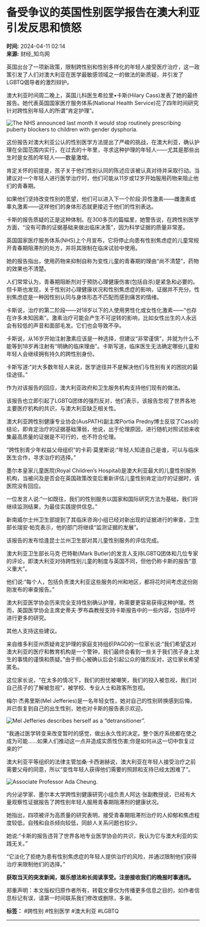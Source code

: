 # 备受争议的英国性别医学报告在澳大利亚引发反思和愤怒

**时间:** 2024-04-11 02:14  
**来源:** 财经_知鸟网

英国出台了一项新政策，限制跨性别和性别多样化的年轻人接受医疗治疗，这一政策引发了人们对澳大利亚在医学最敏感领域之一的做法的新质疑，并引发了LGBTQ倡导者的激烈辩护。

澳大利亚时间周二晚上，英国儿科医生希拉里•卡斯(Hilary Cass)发表了她的最终报告。她代表英国国家医疗服务体系(National Health Service)花了四年时间研究针对跨性别年轻人的所谓“肯定护理”。

![The NHS announced last month it would stop routinely prescribing puberty blockers to children with gender dysphoria.](http://www.91kutui.com/file/upload/202404/11/3dox10dqcna.jpg)

这份报告对澳大利亚公认的性别医学方法提出了严峻的挑战，在澳大利亚，确认护理在全国范围内实行，在过去的十年里，寻求这种护理的年轻人——尤其是那些出生时是女孩的年轻人——数量激增。

肯定关怀的前提是，孩子关于他们性别认同的陈述应该被认真对待并采取行动。当建议对一个年轻人进行医学治疗时，他们可能从11岁或12岁开始服用药物来阻止他们的青春期。

如果他们坚持改变性别的愿望，他们可以进入下一个阶段:异性激素——雌激素或睾丸激素——这样他们的身体形态就更接近于他们的性别表达。

卡斯的报告质疑的正是这种体制。在300多页的篇幅里，她警告说，在跨性别医学方面，“没有可靠的证据基础来做出临床决策”，因为科学证据的质量非常差。

英国国家医疗服务体系(NHS)上个月宣布，它将停止向患有性别焦虑症的儿童常规开青春期阻滞剂的处方，并将其限制在临床试验中使用。

她的报告指出，使用药物来抑制自称为变性儿童的青春期的理由“尚不清楚”，药物的效果也不清楚。

人们常常认为，青春期阻断剂对于预防心理健康伤害(包括自杀)是紧急和必要的。但卡斯也发现，关于性别对心理健康状况和性别焦虑症的影响，证据并不充分。性别焦虑症是一种因性别认同与身体形态不匹配而感到痛苦的情绪。

卡斯说，治疗的第二阶段——对18岁以下的人使用男性化或女性化激素——“也存在许多未知因素”。激素治疗可能会产生不可逆转的影响，比如女性出生的人永远会有较低的声音和面部毛发。它们也会导致不孕。

卡斯说，从16岁开始注射激素应该是一种选择，但建议“非常谨慎”，并就为什么不能等到18岁再注射有“明确的临床理由”。卡斯写道，临床医生无法确定哪些儿童和年轻人会继续拥有持久的跨性别身份。

卡斯写道:“对大多数年轻人来说，医学途径并不是解决他们与性别有关的困扰的最佳途径。”

作为对该报告的回应，澳大利亚政府和卫生服务机构支持他们现有的做法。

该报告也立即引起了LGBTQ团体的强烈反对，他们表示，该报告忽视了世界各地主要医疗机构的共识，与澳大利亚缺乏相关性。

澳大利亚跨性别健康专业协会(AusPATH)副主席Portia Predny博士反驳了Cass的结论，即肯定治疗的证据基础薄弱，他说，出于伦理原因，进行随机对照试验来收集最高质量的证据是不可行的，也不符合伦理。

“跨性别青少年权益父母组织”的卡莉·莫里斯说:“年轻人知道自己是谁，可以与临床医生合作，寻求治疗的选择。”

墨尔本皇家儿童医院(Royal Children’s Hospital)是澳大利亚最大的儿童性别服务机构，当被问及是否会在英国政策改变后重新评估儿童性别肯定治疗的证据时，该医院没有回应。

一位发言人说:“一如既往，我们的性别服务以国家和国际研究方法为基础，我们将继续监测结果，为最佳实践提供信息。”

新南威尔士州卫生部提到了其临床咨询小组已经对新出现的证据进行的审查，卫生部长瑞安·帕克表示，他的部门将继续“监测证据的发展”。

该报告的发布恰逢昆士兰州卫生部对其儿童性别服务的评估完成。

澳大利亚卫生部长马克·巴特勒(Mark Butler)的发言人支持LGBTQ团体和几位专家的评论，即澳大利亚对待跨性别儿童的制度与英国不同，但他仍称卡斯的报告“意义重大”。

他们说:“每个人，包括负责澳大利亚这些服务的州和地区，都将花时间考虑这份刚刚发布的审查报告。”

澳大利亚医学协会历来完全支持性别确认护理，称需要更容易获得这种护理。然而，美国医学协会主席史蒂夫·罗布森教授支持卡斯报告中的一些内容，包括呼吁进行更多的研究。

其他人支持这些建议。

来自维多利亚州质疑肯定护理的家庭支持组织PAGD的一位家长说:“我们希望这对澳大利亚的医疗和教育机构是一个警钟，我们最终会看到一些关于我们孩子身上发生的事情的谨慎和质疑。”由于担心被确认后会引起公众的强烈反对，这位家长希望匿名。

这位家长说，“在太多的情况下，我们的担忧被嘲笑，我们的投入被忽视，我们对自己孩子的了解被忽视”，被学校、专业人士和政客所忽视。

梅尔·杰弗里斯(Mel Jefferies)是一名年轻女性，她对自己的性别转换感到后悔，并已恢复到自己的出生性别，她也对卡斯的报告表示欢迎。

![Mel Jefferies describes herself as a “detransitioner”.](http://www.91kutui.com/file/upload/202404/11/frenzbfn2vy.jpg)

“我通过医学转变来改变暂时的感觉，做出永久性的决定。整个医疗系统都在使之成为可能……如果人们推动这一点并造成实质性伤害;你是如何从这一切中恢复过来的?”

澳大利亚平等组织的法律主管加桑·卡西谢赫说，澳大利亚在年轻人接受治疗之前需要父母的同意，所以“变性年轻人获得他们需要的照顾和支持已经太困难了”。

![Associate Professor Ada Cheung.](http://www.91kutui.com/file/upload/202404/11/yzjfphqtiv3.jpg)

内分泌学家、墨尔本大学跨性别健康研究小组负责人阿达·张副教授说，已经有大量观察性证据报告了跨性别年轻人服用青春期阻滞剂的健康状况。

她指出，四项被评为高质量的研究表明，接受青春期阻滞剂治疗的人抑郁和焦虑程度较低，自残和自杀倾向较低，同龄人关系问题也较少。

她说:“卡斯的报告违背了世界各地专业医学协会的共识，我认为它与澳大利亚的实践无关。”

“它淡化了拒绝为患有性别焦虑症的年轻人提供治疗的风险，并通过限制他们获得治疗来限制他们的选择。”

**获取当天的突发新闻，娱乐想法和长阅读享受。注册接收我们的晚报时事通讯。**

郑重声明：本文版权归原作者所有，转载文章仅为传播更多信息之目的，如作者信息标记有误，请第一时间联系我们修改或删除，多谢。

**标签：**  #跨性别 #性别医学 #澳大利亚 #LGBTQ 

--- 